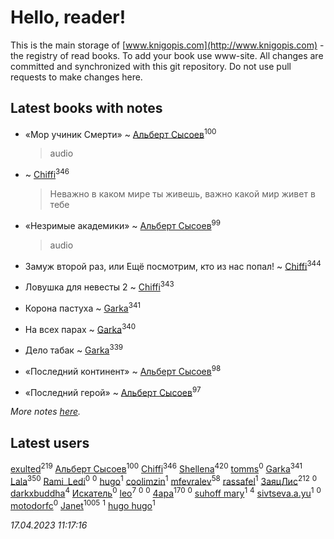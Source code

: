 # Hello, reader!
This is the main storage of [www.knigopis.com](http://www.knigopis.com) - the registry of read books.
To add your book use www-site. All changes are committed and synchronized with this git repository.
Do not use pull requests to make changes here.


## Latest books with notes
* «Мор учиник Смерти» ~ [Альберт Сысоев](users/474/47446642-vkontakte)<sup>100</sup>
    > audio

*  ~ [Chiffi](users/105/105831994080785626680-google)<sup>346</sup>
    > Неважно в каком мире ты живешь, важно какой мир живет в тебе

* «Незримые академики» ~ [Альберт Сысоев](users/474/47446642-vkontakte)<sup>99</sup>
    > audio

* Замуж второй раз, или Ещё посмотрим, кто из нас попал! ~ [Chiffi](users/105/105831994080785626680-google)<sup>344</sup>

* Ловушка для невесты 2 ~ [Chiffi](users/105/105831994080785626680-google)<sup>343</sup>

* Корона пастуха ~ [Garka](users/115/115753719718250012620-google)<sup>341</sup>

* На всех парах ~ [Garka](users/115/115753719718250012620-google)<sup>340</sup>

* Дело табак ~ [Garka](users/115/115753719718250012620-google)<sup>339</sup>

* «Последний континент» ~ [Альберт Сысоев](users/474/47446642-vkontakte)<sup>98</sup>

* «Последний герой» ~ [Альберт Сысоев](users/474/47446642-vkontakte)<sup>97</sup>


_More notes [here](latest_books_with_notes.md)._


## Latest users
[exulted](users/100/100599204551896265722-google)<sup>219</sup> 
[Альберт Сысоев](users/474/47446642-vkontakte)<sup>100</sup> 
[Chiffi](users/105/105831994080785626680-google)<sup>346</sup> 
[Shellena](users/134/13413591548892934957-mailru)<sup>420</sup> 
[tomms](users/108/108891017188838265517-google)<sup>0</sup> 
[Garka](users/115/115753719718250012620-google)<sup>341</sup> 
[Lala](users/761/76187635-vkontakte)<sup>350</sup> 
[Rami_Ledi](users/107/107186097200537202336-google)<sup>0</sup> 
[](users/112/112452730042794139520-google)<sup>0</sup> 
[hugo](users/105/105063533945004840111-google)<sup>1</sup> 
[coolimzin](users/103/103740865919918334913-google)<sup>1</sup> 
[mfevralev](users/140/140966150-vkontakte)<sup>58</sup> 
[rassafel](users/101/101533900657595416506-google)<sup>1</sup> 
[ЗаяцЛис](users/112/112388384595246311466-google)<sup>212</sup> 
[](users/112/112599544475740205056-google)<sup>0</sup> 
[darkxbuddha](users/115/115058436318443463985-google)<sup>4</sup> 
[Искатель](users/101/101980499685087277277-google)<sup>0</sup> 
[leo](users/106/106915386474260202605-google)<sup>7</sup> 
[](users/366/366598618-yandex)<sup>0</sup> 
[](users/108/108866662388308228322-google)<sup>0</sup> 
[4apa](users/117/117392596378069249667-google)<sup>170</sup> 
[](users/112/112183430504883294367-google)<sup>0</sup> 
[suhoff mary](users/117/117227278555818237332-google)<sup>1</sup> 
[](users/116/116049106351328726122-google)<sup>4</sup> 
[sivtseva.a.yu](users/595/595923033-yandex)<sup>1</sup> 
[](users/649/6492441105371634172-mailru)<sup>0</sup> 
[motodorfc](users/112/112780369475521902606-google)<sup>0</sup> 
[Janet](users/108/108113656204404967440-google)<sup>1005</sup> 
[](users/109/109363607816033953885-google)<sup>1</sup> 
[hugo hugo](users/352/3528984039845110263-mailru)<sup>1</sup> 


_17.04.2023 11:17:16_
